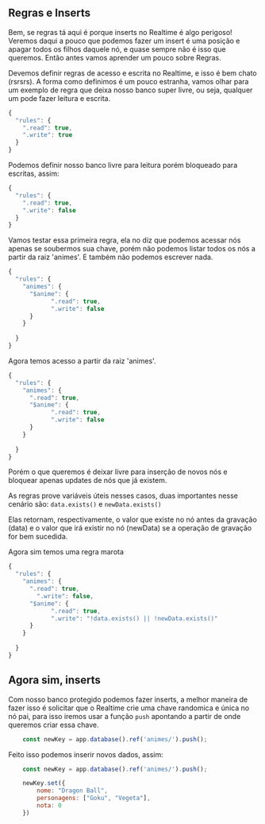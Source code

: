 ## Regras e Inserts

Bem, se regras tá aqui é porque inserts no Realtime é algo perigoso! Veremos daqui a pouco que podemos fazer um insert é uma posição e apagar todos os filhos daquele nó, e quase sempre não é isso que queremos. Então antes vamos aprender um pouco sobre Regras.

Devemos definir regras de acesso e escrita no Realtime, e isso é bem chato (rsrsrs). A forma como definimos é um pouco estranha, vamos olhar para um exemplo de regra que deixa nosso banco super livre, ou seja, qualquer um pode fazer leitura e escrita.

```javascript
{
  "rules": {
    ".read": true,
    ".write": true
  }
}
```

Podemos definir nosso banco livre para leitura porém bloqueado para escritas, assim:


```javascript
{
  "rules": {
    ".read": true,
    ".write": false
  }
}
```

Vamos testar essa primeira regra, ela no diz que podemos acessar nós apenas se soubermos sua chave, porém não podemos listar todos os nós a partir da raiz 'animes'. E também não podemos escrever nada.


```javascript
{
  "rules": {
    "animes": {
      "$anime": {
    		".read": true,
    		".write": false    
      }
    }
    
  }
}
```

Agora temos acesso a partir da raiz 'animes'.

```javascript
{
  "rules": {
    "animes": {
      ".read": true,
      "$anime": {
    		".read": true,
    		".write": false    
      }
    }
    
  }
}

```

Porém o que queremos é deixar livre para inserção de novos nós e bloquear apenas updates de nós que já existem.

As regras prove variáveis úteis nesses casos, duas importantes nesse cenário são: ```data.exists()``` e ```newData.exists()```

Elas retornam, respectivamente, o valor que existe no nó antes da gravação (data) e o valor que irá existir no nó (newData) se a operação de gravação for bem sucedida.

Agora sim temos uma regra marota

```javascript
{
  "rules": {
    "animes": {
      ".read": true,
        ".write": false,
      "$anime": {
    		".read": true,
    		".write": "!data.exists() || !newData.exists()"    
      }
    }
    
  }
}

```

## Agora sim, inserts

Com nosso banco protegido podemos fazer inserts, a melhor maneira de fazer isso é solicitar que o Realtime crie uma chave randomica e única no nó pai, para isso iremos usar a função ```push``` apontando a partir de onde queremos criar essa chave.



```javascript
    const newKey = app.database().ref('animes/').push();
```

Feito isso podemos inserir novos dados, assim:

```javascript
    const newKey = app.database().ref('animes/').push();

    newKey.set({
        nome: "Dragon Ball",
        personagens: ["Goku", "Vegeta"],
        nota: 0
    })
```